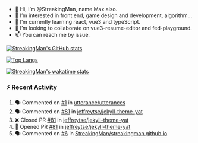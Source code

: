 - 👋 Hi, I’m @StreakingMan, name Max also.
- 👀 I’m interested in front end, game design and development, algorithm...
- 🌱 I’m currently learning react, vue3 and typeScript.
- 💞️ I’m looking to collaborate on vue3-resume-editor and fed-playground.
- 📫 You can reach me by issue.

<!---
StreakingMan/StreakingMan is a ✨ special ✨ repository because its `README.md` (this file) appears on your GitHub profile.
You can click the Preview link to take a look at your changes.
--->

[![StreakingMan's GitHub stats](https://github-readme-stats.vercel.app/api?username=StreakingMan)](https://github.com/anuraghazra/github-readme-stats)

[![Top Langs](https://github-readme-stats.vercel.app/api/top-langs/?username=StreakingMan&layout=compact)](https://github.com/anuraghazra/github-readme-stats)

[![StreakingMan's wakatime stats](https://github-readme-stats.vercel.app/api/wakatime?username=StreakingMan)](https://github.com/anuraghazra/github-readme-stats)

### :zap: Recent Activity

<!--START_SECTION:activity-->
1. 🗣 Commented on [#1](https://github.com/utterance/utterances/issues/1) in [utterance/utterances](https://github.com/utterance/utterances)
2. 🗣 Commented on [#81](https://github.com/jeffreytse/jekyll-theme-yat/issues/81) in [jeffreytse/jekyll-theme-yat](https://github.com/jeffreytse/jekyll-theme-yat)
3. ❌ Closed PR [#81](https://github.com/jeffreytse/jekyll-theme-yat/pull/81) in [jeffreytse/jekyll-theme-yat](https://github.com/jeffreytse/jekyll-theme-yat)
4. 💪 Opened PR [#81](https://github.com/jeffreytse/jekyll-theme-yat/pull/81) in [jeffreytse/jekyll-theme-yat](https://github.com/jeffreytse/jekyll-theme-yat)
5. 🗣 Commented on [#6](https://github.com/StreakingMan/streakingman.github.io/issues/6) in [StreakingMan/streakingman.github.io](https://github.com/StreakingMan/streakingman.github.io)
<!--END_SECTION:activity-->
